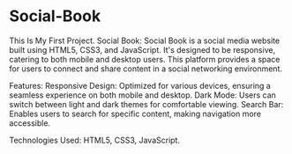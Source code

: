 # Social-Book
This Is My First Project.
Social Book:
Social Book is a social media website built using HTML5, CSS3, and JavaScript. It's designed to be responsive, catering to both mobile and desktop users. This platform provides a space for users to connect and share content in a social networking environment.

Features:
Responsive Design: Optimized for various devices, ensuring a seamless experience on both mobile and desktop.
Dark Mode: Users can switch between light and dark themes for comfortable viewing.
Search Bar: Enables users to search for specific content, making navigation more accessible.

Technologies Used:
HTML5,
CSS3,
JavaScript.

